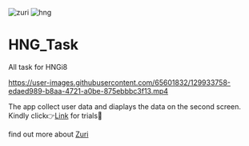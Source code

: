 ![zuri](https://user-images.githubusercontent.com/65601832/129942998-cf5f7f82-5247-4b09-9840-a5888e662f45.png)
![hng](https://user-images.githubusercontent.com/65601832/129943003-2bb7196f-4f9e-4a49-8560-58175386d109.png)
# HNG_Task
All task for HNGi8





https://user-images.githubusercontent.com/65601832/129933758-edaed989-b8aa-4721-a0be-875ebbbc3f13.mp4



The app collect user data and diaplays the data on the second screen.
Kindly click👉[Link](https://appetize.io/app/yjy930a451yaj7nk71mm5aad70?device=nexus5&scale=75&orientation=portrait&osVersion=8.1) for trials😤


find out more about [Zuri](training.zuri.team)


